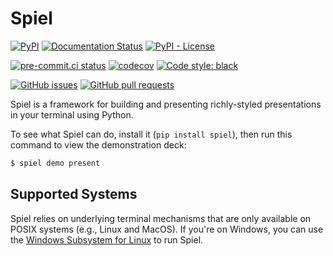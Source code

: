 # Spiel

[![PyPI](https://img.shields.io/pypi/v/spiel)](https://pypi.org/project/spiel/)
[![Documentation Status](https://readthedocs.org/projects/spiel/badge/?version=latest)](https://spiel.readthedocs.io/en/latest/?badge=latest)
[![PyPI - License](https://img.shields.io/pypi/l/spiel)](https://pypi.org/project/spiel/)

[![pre-commit.ci status](https://results.pre-commit.ci/badge/github/JoshKarpel/spiel/main.svg)](https://results.pre-commit.ci/latest/github/JoshKarpel/spiel/main)
[![codecov](https://codecov.io/gh/JoshKarpel/spiel/branch/main/graph/badge.svg?token=2sjP4V0AfY)](https://codecov.io/gh/JoshKarpel/spiel)
[![Code style: black](https://img.shields.io/badge/code%20style-black-000000.svg)](https://github.com/psf/black)

[![GitHub issues](https://img.shields.io/github/issues/JoshKarpel/spiel)](https://github.com/JoshKarpel/spiel/issues)
[![GitHub pull requests](https://img.shields.io/github/issues-pr/JoshKarpel/spiel)](https://github.com/JoshKarpel/spiel/pulls)

Spiel is a framework for building and presenting richly-styled presentations in your terminal using Python.

To see what Spiel can do, install it (`pip install spiel`), then run this command to view the demonstration deck:
```bash
$ spiel demo present
```


## Supported Systems

Spiel relies on underlying terminal mechanisms that are only available on POSIX systems (e.g., Linux and MacOS).
If you're on Windows, you can use the [Windows Subsystem for Linux](https://docs.microsoft.com/en-us/windows/wsl/) to run Spiel.
